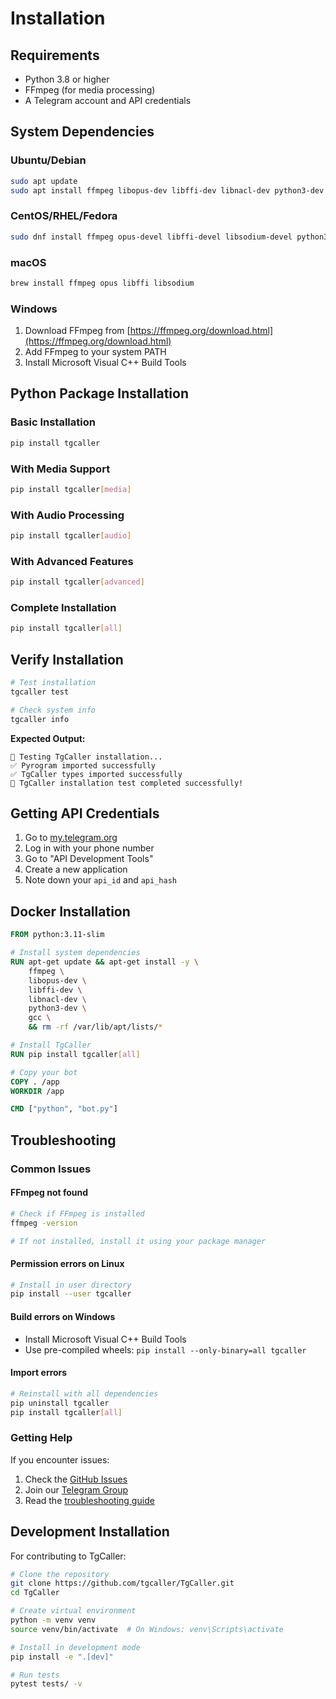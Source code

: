# Installation

## Requirements

- Python 3.8 or higher
- FFmpeg (for media processing)
- A Telegram account and API credentials

## System Dependencies

### Ubuntu/Debian

```bash
sudo apt update
sudo apt install ffmpeg libopus-dev libffi-dev libnacl-dev python3-dev gcc
```

### CentOS/RHEL/Fedora

```bash
sudo dnf install ffmpeg opus-devel libffi-devel libsodium-devel python3-devel gcc
```

### macOS

```bash
brew install ffmpeg opus libffi libsodium
```

### Windows

1. Download FFmpeg from [https://ffmpeg.org/download.html](https://ffmpeg.org/download.html)
2. Add FFmpeg to your system PATH
3. Install Microsoft Visual C++ Build Tools

## Python Package Installation

### Basic Installation

```bash
pip install tgcaller
```

### With Media Support

```bash
pip install tgcaller[media]
```

### With Audio Processing

```bash
pip install tgcaller[audio]
```

### With Advanced Features

```bash
pip install tgcaller[advanced]
```

### Complete Installation

```bash
pip install tgcaller[all]
```

## Verify Installation

```bash
# Test installation
tgcaller test

# Check system info
tgcaller info
```

**Expected Output:**
```
🧪 Testing TgCaller installation...
✅ Pyrogram imported successfully
✅ TgCaller types imported successfully
🎉 TgCaller installation test completed successfully!
```

## Getting API Credentials

1. Go to [my.telegram.org](https://my.telegram.org)
2. Log in with your phone number
3. Go to "API Development Tools"
4. Create a new application
5. Note down your `api_id` and `api_hash`

## Docker Installation

```dockerfile
FROM python:3.11-slim

# Install system dependencies
RUN apt-get update && apt-get install -y \
    ffmpeg \
    libopus-dev \
    libffi-dev \
    libnacl-dev \
    python3-dev \
    gcc \
    && rm -rf /var/lib/apt/lists/*

# Install TgCaller
RUN pip install tgcaller[all]

# Copy your bot
COPY . /app
WORKDIR /app

CMD ["python", "bot.py"]
```

## Troubleshooting

### Common Issues

#### FFmpeg not found
```bash
# Check if FFmpeg is installed
ffmpeg -version

# If not installed, install it using your package manager
```

#### Permission errors on Linux
```bash
# Install in user directory
pip install --user tgcaller
```

#### Build errors on Windows
- Install Microsoft Visual C++ Build Tools
- Use pre-compiled wheels: `pip install --only-binary=all tgcaller`

#### Import errors
```bash
# Reinstall with all dependencies
pip uninstall tgcaller
pip install tgcaller[all]
```

### Getting Help

If you encounter issues:

1. Check the [GitHub Issues](https://github.com/tgcaller/TgCaller/issues)
2. Join our [Telegram Group](https://t.me/tgcaller)
3. Read the [troubleshooting guide](https://github.com/tgcaller/TgCaller/wiki/Troubleshooting)

## Development Installation

For contributing to TgCaller:

```bash
# Clone the repository
git clone https://github.com/tgcaller/TgCaller.git
cd TgCaller

# Create virtual environment
python -m venv venv
source venv/bin/activate  # On Windows: venv\Scripts\activate

# Install in development mode
pip install -e ".[dev]"

# Run tests
pytest tests/ -v
```